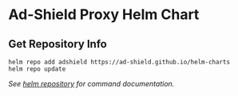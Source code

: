 # Ad-Shield Proxy Helm Chart

## Get Repository Info
```console
helm repo add adshield https://ad-shield.github.io/helm-charts
helm repo update
```
_See [helm repository](https://helm.sh/docs/helm/helm_repo/) for command documentation._
